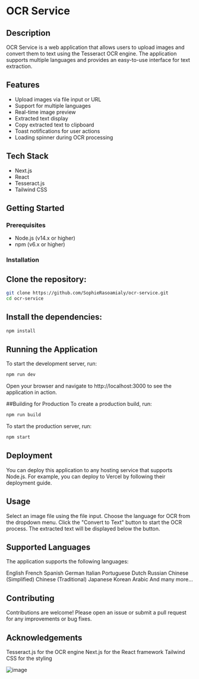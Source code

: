 # OCR Service

## Description

OCR Service is a web application that allows users to upload images and convert them to text using the Tesseract OCR engine. The application supports multiple languages and provides an easy-to-use interface for text extraction.

## Features

- Upload images via file input or URL
- Support for multiple languages
- Real-time image preview
- Extracted text display
- Copy extracted text to clipboard
- Toast notifications for user actions
- Loading spinner during OCR processing

## Tech Stack

- Next.js
- React
- Tesseract.js
- Tailwind CSS

## Getting Started

### Prerequisites

- Node.js (v14.x or higher)
- npm (v6.x or higher)

### Installation

## Clone the repository:

```bash
git clone https://github.com/SophieRasoamialy/ocr-service.git
cd ocr-service
```
## Install the dependencies:
```bash
npm install
```
## Running the Application
To start the development server, run:
```bash
npm run dev
```
Open your browser and navigate to http://localhost:3000 to see the application in action.

##Building for Production
To create a production build, run:
```bash
npm run build
```
To start the production server, run:
```bash
npm start
```

## Deployment
You can deploy this application to any hosting service that supports Node.js. For example, you can deploy to Vercel by following their deployment guide.

## Usage
Select an image file using the file input.
Choose the language for OCR from the dropdown menu.
Click the "Convert to Text" button to start the OCR process.
The extracted text will be displayed below the button.

## Supported Languages
The application supports the following languages:

English
French
Spanish
German
Italian
Portuguese
Dutch
Russian
Chinese (Simplified)
Chinese (Traditional)
Japanese
Korean
Arabic
And many more...
## Contributing
Contributions are welcome! Please open an issue or submit a pull request for any improvements or bug fixes.

## Acknowledgements
Tesseract.js for the OCR engine
Next.js for the React framework
Tailwind CSS for the styling

![image](./itt.gif)

